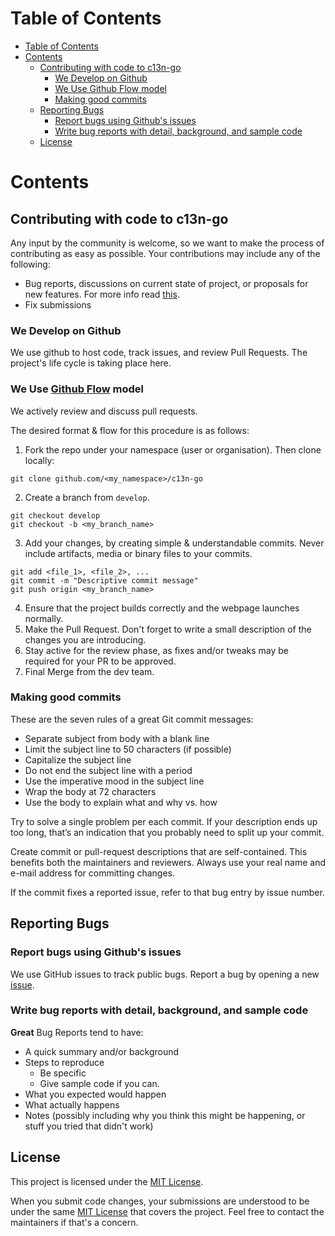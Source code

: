 # Table of Contents
- [Table of Contents](#table-of-contents)
- [Contents](#contents)
  - [Contributing with code to c13n-go](#contributing-with-code-to-c13n-go)
    - [We Develop on Github](#we-develop-on-github)
    - [We Use Github Flow model](#we-use-github-flow-model)
    - [Making good commits](#making-good-commits)
  - [Reporting Bugs](#reporting-bugs)
    - [Report bugs using Github's issues](#report-bugs-using-githubs-issues)
    - [Write bug reports with detail, background, and sample code](#write-bug-reports-with-detail-background-and-sample-code)
  - [License](#license)

# Contents

## Contributing with code to c13n-go

Any input by the community is welcome, so we want to make the process of contributing as easy as possible. Your contributions may include any of the following:

- Bug reports, discussions on current state of project, or proposals for new features. For more info read [this](#Bugs-amp-Issues).
- Fix submissions


### We Develop on Github
We use github to host code, track issues, and review Pull Requests. The project's life cycle is taking place here.

### We Use [Github Flow](https://guides.github.com/introduction/flow/index.html) model
We actively review and discuss pull requests.

The desired format & flow for this procedure is as follows:

1. Fork the repo under your namespace (user or organisation). Then clone locally:
```
git clone github.com/<my_namespace>/c13n-go
```
2. Create a branch from `develop`.
```
git checkout develop
git checkout -b <my_branch_name>
```
3. Add your changes, by creating simple & understandable commits. Never include artifacts, media or binary files to your commits.
```
git add <file_1>, <file_2>, ...
git commit -m "Descriptive commit message"
git push origin <my_branch_name>
```
4. Ensure that the project builds correctly and the webpage launches normally.
5. Make the Pull Request. Don't forget to write a small description of the changes you are introducing.
6. Stay active for the review phase, as fixes and/or tweaks may be required for your PR to be approved.
7. Final Merge from the dev team.

### Making good commits
These are the seven rules of a great Git commit messages:

* Separate subject from body with a blank line
* Limit the subject line to 50 characters (if possible)
* Capitalize the subject line
* Do not end the subject line with a period
* Use the imperative mood in the subject line
* Wrap the body at 72 characters
* Use the body to explain what and why vs. how

Try to solve a single problem per each commit.
If your description ends up too long, that’s an indication that you probably need to split up your commit.

Create commit or pull-request descriptions that are self-contained.
This benefits both the maintainers and reviewers.
Always use your real name and e-mail address for committing changes.

If the commit fixes a reported issue, refer to that bug entry by issue number.

## Reporting Bugs

### Report bugs using Github's issues
We use GitHub issues to track public bugs. Report a bug by opening a new [issue](https://github.com/c13n-io/c13n-go/issues).

### Write bug reports with detail, background, and sample code

**Great** Bug Reports tend to have:

- A quick summary and/or background
- Steps to reproduce
  - Be specific
  - Give sample code if you can.
- What you expected would happen
- What actually happens
- Notes (possibly including why you think this might be happening, or stuff you tried that didn't work)

## License

This project is licensed under the [MIT License](http://choosealicense.com/licenses/mit/).

When you submit code changes, your submissions are understood to be under the same [MIT License](http://choosealicense.com/licenses/mit/) that covers the project. Feel free to contact the maintainers if that's a concern.
